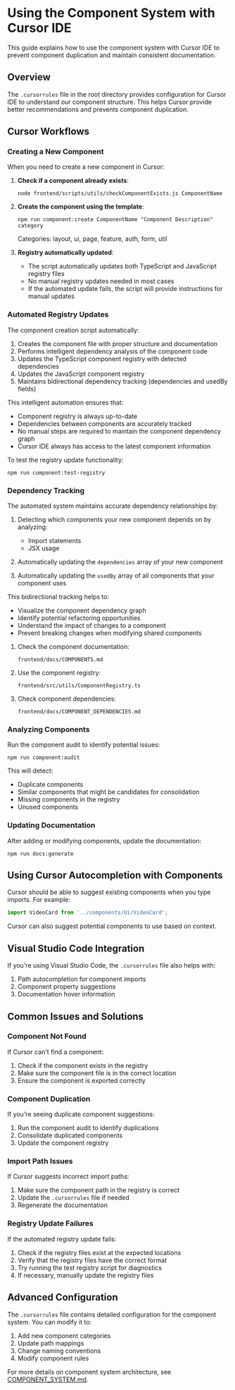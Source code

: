 # Using the Component System with Cursor IDE

This guide explains how to use the component system with Cursor IDE to prevent component duplication and maintain consistent documentation.

## Overview

The `.cursorrules` file in the root directory provides configuration for Cursor IDE to understand our component structure. This helps Cursor provide better recommendations and prevents component duplication.

## Cursor Workflows

### Creating a New Component

When you need to create a new component in Cursor:

1. **Check if a component already exists**:
   ```
   node frontend/scripts/utils/checkComponentExists.js ComponentName
   ```

2. **Create the component using the template**:
   ```
   npm run component:create ComponentName "Component Description" category
   ```
   
   Categories: layout, ui, page, feature, auth, form, util

3. **Registry automatically updated**:
   - The script automatically updates both TypeScript and JavaScript registry files
   - No manual registry updates needed in most cases
   - If the automated update fails, the script will provide instructions for manual updates

### Automated Registry Updates

The component creation script automatically:

1. Creates the component file with proper structure and documentation
2. Performs intelligent dependency analysis of the component code
3. Updates the TypeScript component registry with detected dependencies
4. Updates the JavaScript component registry
5. Maintains bidirectional dependency tracking (dependencies and usedBy fields)

This intelligent automation ensures that:
- Component registry is always up-to-date
- Dependencies between components are accurately tracked
- No manual steps are required to maintain the component dependency graph
- Cursor IDE always has access to the latest component information

To test the registry update functionality:
```
npm run component:test-registry
```

### Dependency Tracking

The automated system maintains accurate dependency relationships by:

1. Detecting which components your new component depends on by analyzing:
   - Import statements
   - JSX usage
   
2. Automatically updating the `dependencies` array of your new component

3. Automatically updating the `usedBy` array of all components that your component uses

This bidirectional tracking helps to:
- Visualize the component dependency graph
- Identify potential refactoring opportunities
- Understand the impact of changes to a component
- Prevent breaking changes when modifying shared components

1. Check the component documentation:
   ```
   frontend/docs/COMPONENTS.md
   ```

2. Use the component registry:
   ```
   frontend/src/utils/ComponentRegistry.ts
   ```

3. Check component dependencies:
   ```
   frontend/docs/COMPONENT_DEPENDENCIES.md
   ```

### Analyzing Components

Run the component audit to identify potential issues:

```
npm run component:audit
```

This will detect:
- Duplicate components
- Similar components that might be candidates for consolidation
- Missing components in the registry
- Unused components

### Updating Documentation

After adding or modifying components, update the documentation:

```
npm run docs:generate
```

## Using Cursor Autocompletion with Components

Cursor should be able to suggest existing components when you type imports. For example:

```typescript
import VideoCard from '../components/Ui/VideoCard';
```

Cursor can also suggest potential components to use based on context.

## Visual Studio Code Integration

If you're using Visual Studio Code, the `.cursorrules` file also helps with:

1. Path autocompletion for component imports
2. Component property suggestions
3. Documentation hover information

## Common Issues and Solutions

### Component Not Found

If Cursor can't find a component:

1. Check if the component exists in the registry
2. Make sure the component file is in the correct location
3. Ensure the component is exported correctly

### Component Duplication

If you're seeing duplicate component suggestions:

1. Run the component audit to identify duplications
2. Consolidate duplicated components
3. Update the component registry

### Import Path Issues

If Cursor suggests incorrect import paths:

1. Make sure the component path in the registry is correct
2. Update the `.cursorrules` file if needed
3. Regenerate the documentation

### Registry Update Failures

If the automated registry update fails:

1. Check if the registry files exist at the expected locations
2. Verify that the registry files have the correct format
3. Try running the test registry script for diagnostics
4. If necessary, manually update the registry files

## Advanced Configuration

The `.cursorrules` file contains detailed configuration for the component system. You can modify it to:

1. Add new component categories
2. Update path mappings
3. Change naming conventions
4. Modify component rules

For more details on component system architecture, see [COMPONENT_SYSTEM.md](./COMPONENT_SYSTEM.md). 